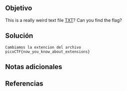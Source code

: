 ## Objetivo
This is a really weird text file [TXT](https://jupiter.challenges.picoctf.org/static/e7e5d188621ee705ceeb0452525412ef/flag.txt)? Can you find the flag?
## Solución
```
Cambiamos la extencion del archivo 
picoCTF{now_you_know_about_extensions}
```
## Notas adicionales

## Referencias